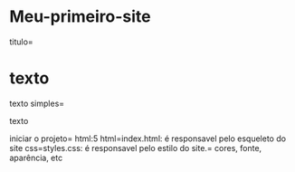 # Meu-primeiro-site
titulo= <h1>texto</h1>
texto simples=<p>texto</p>
iniciar o projeto= html:5
html=index.html: é responsavel pelo esqueleto do site
css=styles.css: é responsavel pelo estilo do site.= cores, fonte, aparência, etc